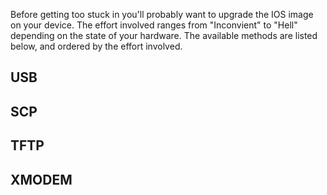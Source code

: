 Before getting too stuck in you'll probably want to upgrade the IOS image on your device. The effort involved ranges from "Inconvient" to "Hell" depending on the state of your hardware. The available methods are listed below, and ordered by the effort involved.  

## USB

## SCP

## TFTP

## XMODEM

